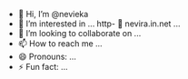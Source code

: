 - 👋 Hi, I’m @nevieka
- 👀 I’m interested in ...
http- 🌱 nevira.in.net ...
- 💞️ I’m looking to collaborate on ...
- 📫 How to reach me ...
- 😄 Pronouns: ...
- ⚡ Fun fact: ...

<!---
nevieka/nevieka is a ✨ special ✨ repository because its `README.md` (this file) appears on your GitHub profile.
You can click the Preview link to take a look at your changes.
--->
